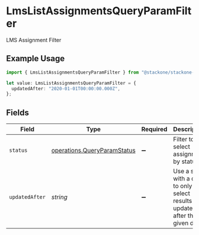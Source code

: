# LmsListAssignmentsQueryParamFilter

LMS Assignment Filter

## Example Usage

```typescript
import { LmsListAssignmentsQueryParamFilter } from "@stackone/stackone-client-ts/sdk/models/operations";

let value: LmsListAssignmentsQueryParamFilter = {
  updatedAfter: "2020-01-01T00:00:00.000Z",
};
```

## Fields

| Field                                                                             | Type                                                                              | Required                                                                          | Description                                                                       | Example                                                                           |
| --------------------------------------------------------------------------------- | --------------------------------------------------------------------------------- | --------------------------------------------------------------------------------- | --------------------------------------------------------------------------------- | --------------------------------------------------------------------------------- |
| `status`                                                                          | [operations.QueryParamStatus](../../../sdk/models/operations/queryparamstatus.md) | :heavy_minus_sign:                                                                | Filter to select assignment by status                                             |                                                                                   |
| `updatedAfter`                                                                    | *string*                                                                          | :heavy_minus_sign:                                                                | Use a string with a date to only select results updated after that given date     | 2020-01-01T00:00:00.000Z                                                          |